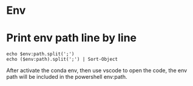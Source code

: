 # Env

# Print env path line by line
```
echo $env:path.split(';') 
echo ($env:path).split(';') | Sort-Object
```
After activate the conda env, then use vscode to open the code, the env path will be included in the powershell env:path.
